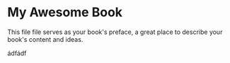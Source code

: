 # My Awesome Book

This file file serves as your book's preface, a great place to describe your book's content and ideas.

ádfádf

